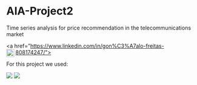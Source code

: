 # AIA-Project2
Time series analysis for price recommendation in the telecommunications market

<a href=”https://www.linkedin.com/in/gon%C3%A7alo-freitas-808174247/"><img align="left" src="https://raw.githubusercontent.com/yushi1007/yushi1007/main/images/linkedin.svg" alt="Gonçalo Freitas | LinkedIn" width="21px"/></a>


For this project we used:

![](https://img.shields.io/badge/Visual_Studio_Code-0078D4?style=for-the-badge&logo=visual%20studio%20code&logoColor=white)
![](https://img.shields.io/badge/Made%20with-Jupyter-orange?style=for-the-badge&logo=Jupyter)
